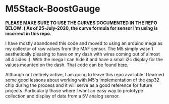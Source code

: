 # M5Stack-BoostGauge


**PLEASE MAKE SURE TO USE THE CURVES DOCUMENTED IN THE REPO BELOW :) As of 25-July-2020, the curve formula for sensor I'm using is incorrect in this repo.** 

I have mostly abandoned this code and moved to using an arduino mega as my collector of raw values from the MAF sensor.  The M5 simply wasn't aesthetically pleasing to have on my dash with wires coming out of almost all 4 sides :). With the mega I can hide it and have a small i2c display for the values mounted on the dash. That code can be found [here](https://github.com/andybaran/mega-boostgauge).


Although not entirely active, I am going to leave this repo available. I learned some good lessons about working with M5's implementation of the esp32 chip during the process and it will serve as a good reference for future projects.  Particularly those where I want an easy way to prototype collection and display of data from a 5V analog sensor.
